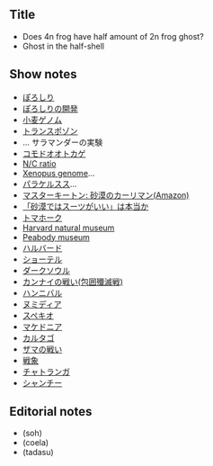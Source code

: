 ## Title
- Does 4n frog have half amount of 2n frog ghost?
- Ghost in the half-shell

## Show notes
- [ぽろしり](https://www.calbee.co.jp/newsrelease/181001.php)
- [ぽろしりの開発](https://wpb.shueisha.co.jp/news/economy/2019/06/02/108979/)
- [小麦ゲノム]()
- [トランスポゾン]()
- []()... サラマンダーの実験
- [コモドオオトカゲ]()
- [N/C ratio]()
- [Xenopus genome]()...
- [パラケルスス]()...
- [マスターキートン: 砂漠のカーリマン(Amazon)](https://www.amazon.co.jp/MASTER%E3%82%AD%E3%83%BC%E3%83%88%E3%83%B3-1-%E3%83%93%E3%83%83%E3%82%B0%E3%82%B3%E3%83%9F%E3%83%83%E3%82%AF%E3%82%B9-%E5%8B%9D%E9%B9%BF-%E5%8C%97%E6%98%9F/dp/4091816916)
- [「砂漠ではスーツがいい」は本当か](https://srdk.rakuten.jp/entry/2017/01/31/110000)
- [トマホーク]()
- [Harvard natural museum]()
- [Peabody museum]()
- [ハルバード]()
- [ショーテル]()
- [ダークソウル]()
- [カンナイの戦い(包囲殲滅戦)]()
- [ハンニバル]()
- [ヌミディア]()
- [スペキオ]()
- [マケドニア]()
- [カルタゴ]()
- [ザマの戦い]()
- [戦象]()
- [チャトランガ]()
- [シャンチー]()

## Editorial notes
- (soh)
- (coela)
- (tadasu)
